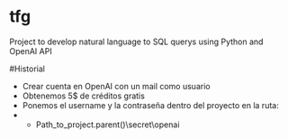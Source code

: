 # tfg
Project to develop natural language to SQL querys using Python and OpenAI API

#Historial 
- Crear cuenta en OpenAI con un mail como usuario
- Obtenemos 5$ de créditos gratis
- Ponemos el username y la contraseña dentro del proyecto en la ruta:
- - Path_to_project.parent()\secret\openai
